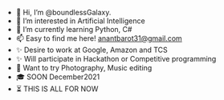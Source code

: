 - 👋 Hi, I’m @boundlessGalaxy.
- 👀 I’m interested in Artificial Intelligence
- 🌱 I’m currently learning Python, C#
- 📫 Easy to find me here! anantbarot31@gmail.com
- ✨ Desire to work at Google, Amazon and TCS
- ✨ Will participate in Hackathon or Competitive programming
- 🤹 Want to try Photography, Music editing
- 🎓 SOON December2021
- ⏳ THIS IS ALL FOR NOW
<!---
boundlessGalaxy/boundlessGalaxy is a ✨ special ✨ repository because its `README.md` (this file) appears on your GitHub profile.
You can click the Preview link to take a look at your changes.
--->
